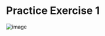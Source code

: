 # Practice Exercise 1 
![image](https://user-images.githubusercontent.com/74512335/186495500-5eb7ce6d-319d-430c-ba15-98563487b5a4.png)
